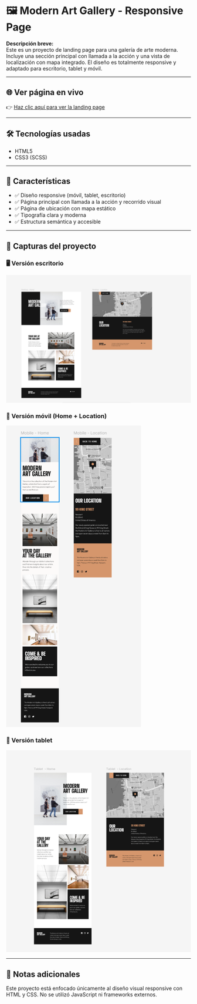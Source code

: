 # 🖼️ Modern Art Gallery - Responsive Page

**Descripción breve:**  
Este es un proyecto de landing page para una galería de arte moderna. Incluye una sección principal con llamada a la acción y una vista de localización con mapa integrado. El diseño es totalmente responsive y adaptado para escritorio, tablet y móvil.

---


## 🌐 Ver página en vivo

👉 [Haz clic aquí para ver la landing page](https://matusbh.github.io/CSS-Tarea-entregable-1-Header-Spa-Beauty/)

---

## 🛠️ Tecnologías usadas

- HTML5  
- CSS3 (SCSS)

---

## 🚀 Características

- ✅ Diseño responsive (móvil, tablet, escritorio)  
- ✅ Página principal con llamada a la acción y recorrido visual  
- ✅ Página de ubicación con mapa estático  
- ✅ Tipografía clara y moderna  
- ✅ Estructura semántica y accesible  

---

## 📸 Capturas del proyecto

### 🖥️ Versión escritorio
![Art-Gallery-Desktop](./Art-Gallery-Desktop.PNG)

### 📱 Versión móvil (Home + Location)
![Art-Gallery-Mobile](./Art-Gallery-Mobile.PNG)

### 📱 Versión tablet
![Art-Gallery-Tablet](./Art-Gallery-Tablet.PNG)

---

## 📝 Notas adicionales

Este proyecto está enfocado únicamente al diseño visual responsive con HTML y CSS. No se utilizó JavaScript ni frameworks externos.  
